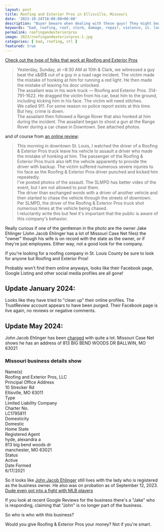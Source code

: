 ```yaml
---
layout: post
title: Roofing and Exterior Pros in Ellisville, Missouri
date: '2023-10-24T18:00:00+00:00'
description: "Buyer beware when dealing with these guys! They might beat you up"
keywords: "bad, roofing, roof, storm, damage, repair, violence, st. louis"
permalink: roofingandexteriorpros
image: 2023/roofingandexteriorpros-1.jpg
categories: [ bad, roofing, stl ]
featured: true
---
```


[Check out the type of folks that work at Roofing and Exterior Pros](https://twitter.com/Citizens4STL/status/1716438318122967367)

> Yesterday, Sunday, at ~8:30 AM at 10th & Clark, we witnessed a guy beat the s&@$ out of a guy in a road rage incident. The victim made the mistake of honking at him for running a red light. He then made the mistake of leaving his door unlocked.  
> The assailant was in his work truck — Roofing and Exterior Pros. 314-791-1622. He dragged the victim from his car, beat him to the ground, including kicking him in his face. The victim will need stitches.  
> We called 911. For some reason no police report exists at this time. But hey, crime is down.  
> The assailant then followed a Range Rover that also honked at him during the incident. The assailant began to shoot a gun at the Range Rover during a car chase in Downtown. See attached photos. 


and of course from [an online review](https://www.trustindex.io/reviews/roofingandexteriorpros.com):

> This morning in downtown St. Louis, I watched the driver of a Roofing & Exterior Pros truck leave his vehicle to assault a driver who made the mistake of honking at him. The passenger of the Roofing & Exterior Pros truck also left the vehicle apparently to provide the driver with backup. The victim suffered numerous severe injuries to his face as the Roofing & Exterior Pros driver punched and kicked him repeatedly.  
> I've posted photos of the assault. The SLMPD has better video of the event, but I am not allowed to post them.  
> The driver than exchanged words with a driver of another vehicle and then started to chase the vehicle through the streets of downtown. Per SLMPD, the driver of the Roofing & Exterior Pros truck shot numerous times at the vehicle being chased.  
> I reluctantly write this but feel it's important that the public is aware of this company's behavior.  

Really curious if one of the gentleman in the photo are the owner Jake Ehlinger (John Jacob Ehlinger has a lot of Missouri Case Net files) the "owner" though his wife is on record with the state as the owner, or if they're just employees. Either way, not a good look for the company.

If you're looking for a roofing company in St. Louis County be sure to look for anyone but Roofing and Exterior Pros!

Probably won't find them online anyways, looks like their Facebook page, Google Listing and other social media profiles are all gone!

## Update January 2024:

Looks like they have tried to "clean up" their online profiles. The TrustReview account appears to have been purged. Their Facebook page is live again, no reviews or negative comments. 

## Update May 2024:

John Jacob Ehlinger has been [charged](https://www.ksdk.com/article/news/local/man-accused-of-downtown-st-louis-road-rage-attack-now-out-on-bond-facing-charges/63-4d73174d-84e8-4d66-9821-689cdafa6816) with quite a lot. Missouri Case Net shows he has an address of 813 BIG BEND WOODS DR BALLWIN, MO 63021

### Missouri business details show 

Name(s)  
Roofing and Exterior Pros, LLC  
Principal Office Address  
10 Strecker Rd  
Ellisville, MO 63011  
Type  
Limited Liability Company  
Charter No.  
LC1795811  
Domesticity  
Domestic  
Home State  
Registered Agent  
hyde, alexandra a  
813 big bend woods dr  
manchester, MO 63021  
Status  
Active  
Date Formed  
6/17/2021  

So it looks like [John Jacob Ehlinger](https://www.reddit.com/r/StLouis/comments/1ahkjgc/john_jacob_ehlinger_back_at_it_again/) still lives with the lady who is registered as the business owner. He also was on probation as of September 12, 2023. [Dude even got into a fight with MLB players](https://www.stltoday.com/news/local/crime-courts/man-charged-in-st-louis-road-rage-beating-was-in-2014-brawl-with-cardinals-players/article_f58bb696-848f-11ee-b522-a7610796ffb2.html#:~:text=John%20%E2%80%9CJake%E2%80%9D%20Ehlinger%2C%2035,lawsuit%20but%20no%20criminal%20charges.)

If you look at recent Google Reviews for the business there's a "Jake" who is responding, claiming that "John" is no longer part of the business. 

So who is who with this business? 

Would you give Roofing & Exterior Pros your money? Not if you're smart.



